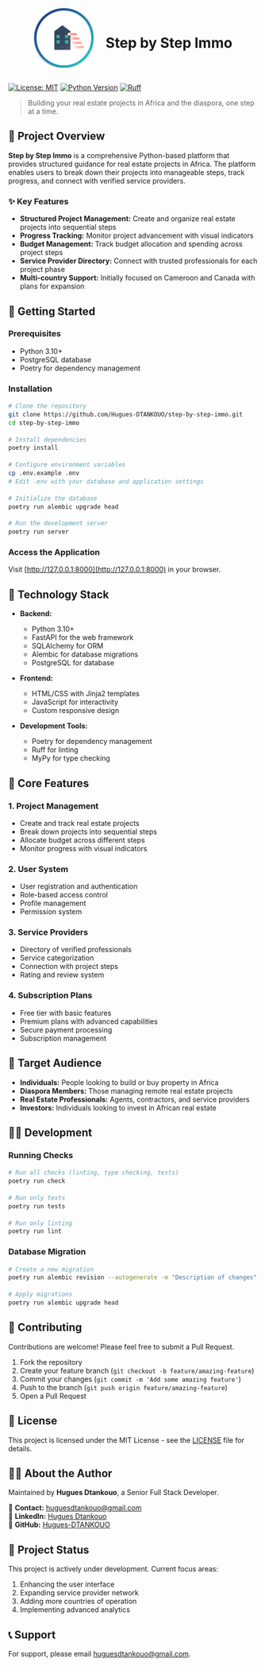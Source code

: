 <div align="center">
  <img src="src/immo/static/images/logo.svg" alt="Logo Step by Step Immo" width="120" style="vertical-align: middle; margin-right: 20px;">
  <h1 style="display: inline-block; vertical-align: middle;">Step by Step Immo</h1>
</div><br>

[![License: MIT](https://img.shields.io/badge/License-MIT-yellow.svg)](LICENSE)
[![Python Version](https://img.shields.io/badge/python-3.10+-blue.svg)](https://www.python.org/downloads/)
[![Ruff](https://img.shields.io/endpoint?url=https://raw.githubusercontent.com/astral-sh/ruff/main/assets/badge/v2.json)](https://github.com/astral-sh/ruff)

> Building your real estate projects in Africa and the diaspora, one step at a time.

## 📌 Project Overview

**Step by Step Immo** is a comprehensive Python-based platform that provides structured guidance for real estate projects in Africa. The platform enables users to break down their projects into manageable steps, track progress, and connect with verified service providers.

### ✨ Key Features

- **Structured Project Management:** Create and organize real estate projects into sequential steps
- **Progress Tracking:** Monitor project advancement with visual indicators
- **Budget Management:** Track budget allocation and spending across project steps
- **Service Provider Directory:** Connect with trusted professionals for each project phase
- **Multi-country Support:** Initially focused on Cameroon and Canada with plans for expansion

## 🚀 Getting Started

### Prerequisites

- Python 3.10+
- PostgreSQL database
- Poetry for dependency management

### Installation

```bash
# Clone the repository
git clone https://github.com/Hugues-DTANKOUO/step-by-step-immo.git
cd step-by-step-immo

# Install dependencies
poetry install

# Configure environment variables
cp .env.example .env
# Edit .env with your database and application settings

# Initialize the database
poetry run alembic upgrade head

# Run the development server
poetry run server
```

### Access the Application

Visit [http://127.0.0.1:8000](http://127.0.0.1:8000) in your browser.

## 🔧 Technology Stack

- **Backend:**
  - Python 3.10+
  - FastAPI for the web framework
  - SQLAlchemy for ORM
  - Alembic for database migrations
  - PostgreSQL for database

- **Frontend:**
  - HTML/CSS with Jinja2 templates
  - JavaScript for interactivity
  - Custom responsive design

- **Development Tools:**
  - Poetry for dependency management
  - Ruff for linting
  - MyPy for type checking



## 🌟 Core Features

### 1. Project Management
- Create and track real estate projects
- Break down projects into sequential steps
- Allocate budget across different steps
- Monitor progress with visual indicators

### 2. User System
- User registration and authentication
- Role-based access control
- Profile management
- Permission system

### 3. Service Providers
- Directory of verified professionals
- Service categorization
- Connection with project steps
- Rating and review system

### 4. Subscription Plans
- Free tier with basic features
- Premium plans with advanced capabilities
- Secure payment processing
- Subscription management

## 👥 Target Audience

- **Individuals:** People looking to build or buy property in Africa
- **Diaspora Members:** Those managing remote real estate projects
- **Real Estate Professionals:** Agents, contractors, and service providers
- **Investors:** Individuals looking to invest in African real estate

## 🧑‍💻 Development

### Running Checks

```bash
# Run all checks (linting, type checking, tests)
poetry run check

# Run only tests
poetry run tests

# Run only linting
poetry run lint
```

### Database Migration

```bash
# Create a new migration
poetry run alembic revision --autogenerate -m "Description of changes"

# Apply migrations
poetry run alembic upgrade head
```

## 🤝 Contributing

Contributions are welcome! Please feel free to submit a Pull Request.

1. Fork the repository
2. Create your feature branch (`git checkout -b feature/amazing-feature`)
3. Commit your changes (`git commit -m 'Add some amazing feature'`)
4. Push to the branch (`git push origin feature/amazing-feature`)
5. Open a Pull Request

## 📄 License

This project is licensed under the MIT License - see the [LICENSE](LICENSE) file for details.

## 🧑‍💻 About the Author

Maintained by **Hugues Dtankouo**, a Senior Full Stack Developer.

📧 **Contact:** [huguesdtankouo@gmail.com](mailto:huguesdtankouo@gmail.com)  
🔗 **LinkedIn:** [Hugues Dtankouo](https://www.linkedin.com/in/dtankouo)  
🔗 **GitHub:** [Hugues-DTANKOUO](https://github.com/Hugues-DTANKOUO)

## 🚧 Project Status

This project is actively under development. Current focus areas:
1. Enhancing the user interface
2. Expanding service provider network
3. Adding more countries of operation
4. Implementing advanced analytics

## 📞 Support

For support, please email [huguesdtankouo@gmail.com](mailto:huguesdtankouo@gmail.com).